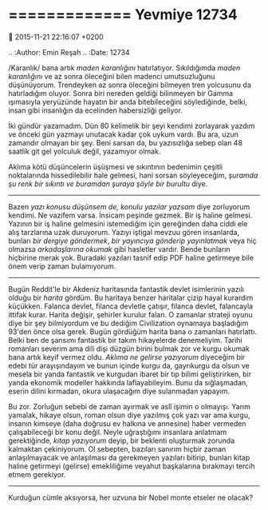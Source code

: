=============
Yevmiye 12734
=============

:date: 2015-11-21 22:16:07 +0200

.. :Author: Emin Reşah
.. :Date:   12734

/Karanlık/ bana artık *maden karanlığını* hatırlatıyor. Sıkıldığımda *maden
karanlığını* ve az sonra öleceğini bilen madenci umutsuzluğunu
düşünüyorum. Trendeyken az sonra öleceğini bilmeyen tren yolcusunu da
hatırladığım oluyor. Sonra biri nereden geldiği bilinmeyen bir Gamma ışımasıyla
yeryüzünde hayatın bir anda bitebileceğini söylediğinde, belki, insan gibi
insanlığın da ecelinden habersizliği geliyor.

İki gündür yazamadım. Dün 80 kelimelik bir şeyi kendimi zorlayarak yazdım ve
önceki gün yazmayı unutacak kadar çok uykum vardı. Bu ara, uzun zamandır olmayan
bir şey. Beni sarsan da, bu yazısızlığa sebep olan 48 saatlik git gel yolculuk
değil, yazamıyor olmak.

Aklıma kötü düşüncelerin üşüşmesi ve sıkıntının bedenimin çeşitli noktalarında
hissedilebilir hale gelmesi, hani sorsan söyleyeceğim, *şuramda şu renk bir
sıkıntı ve buramdan şuraya şöyle bir burultu* diye.

--------------

Bazen *yazı konusu düşünsem de, konulu yazılar yazsam* diye zorluyorum
kendimi. Ne vazifem varsa. İnsicam peşinde gezmek. Bir iş haline
gelmesi. Yazının bir iş haline gelmesini istemediğim için gereğinden daha ciddi
ele alış tarzlarına uzak duruyorum. Yazıyı iştigal mevzuu gören insanlarda,
bunları *bir dergiye göndermek*, *bir yayıncıya gönderip yayınlatmak* veya hiç
olmazsa *arkadaşlarına okumak* gibi hasletler vardır. Bende bunların hiçbirine
merak yok. Buradaki yazıları tasnif edip PDF haline getirmeye bile önem verip
zaman bulamıyorum.

--------------

Bugün Reddit'le bir Akdeniz haritasında fantastik devlet isimlerinin yazılı
olduğu bir *harita* gördüm. Bu haritaya benzer haritalar çizip hayal kurardım
küçükken. Falanca devlet, filanca devletle çatışır, filanca devlet, falancayla
ittifak kurar. Harita değişir, şehirler kurulur falan. O zamanlar strateji oyunu
diye bir şey bilmiyordum ve bu dediğim Civilization oynamaya başladığım 93'den
önce olsa gerek. Bugün gördüğüm harita bana o zamanları hatırlattı. Belki ben de
şansımı fantastik bir takım hikayelerde denemeliyim. Tarihi romanları severim
ama dili dişi düzgün birini bulmak zor ve kurgu okumak bana artık keyif vermez
oldu. *Aklıma ne gelirse yazıyorum* diyeceğim bir edebi tür arayışındayım ve
bunun içinde kurgu da, gayrıkurgu da olsun ve mesela bir yanda fantastik ve
kurgudan ibaret bir tıp bilimi geliştirirken, bir yanda ekonomik modeller
hakkında laflayabileyim. Bunu da sığlaşmadan, eserin dilini kırmadan, okura
ulaşacağım diye sulanmadan yapayım.

Bu zor. Zorluğun sebebi de zaman ayırmak ve aslî işimin o olmayışı.  Yarım
yamalak, hikaye olsun, roman olsun diye yazılmış çok yazı var ama kurgu, insanın
kimseye (daha doğrusu ev halkına ve annesine) haber vermeden çalışabileceği bir
konu değil. Neyle uğraştığımı insanlara anlatmam gerektiğinde, *kitap yazıyorum*
deyip, bir beklenti oluşturmak zorunda kalmaktan çekiniyorum. Ol sebepten,
bazıları sanırım hiçbir zaman anlaşılmayacak ve anlaşılması da gerekmeyen
yazıları bitirip, bunları kitap haline getirmeyi (gelirse) emekliliğime veyahut
başkalarına bırakmayı tercih etmem gerekiyor.

--------------

Kurduğun cümle aksıyorsa, her uzvuna bir Nobel monte etseler ne olacak?
